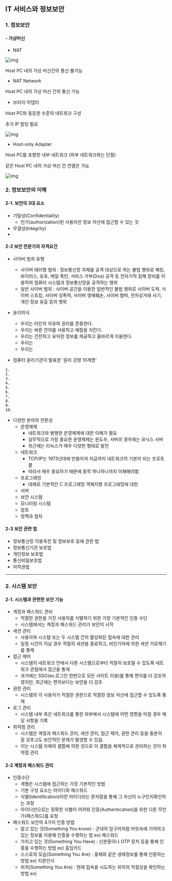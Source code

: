 ## IT 서비스와 정보보안

### 1. 정보보안



#### - 가상머신

- NAT

![img](https://t1.daumcdn.net/cfile/tistory/245FEE3558FDC01F2B)

 Host PC 내의 가상 머신간의 통신 불가능



- NAT Network

Host PC 내의 가상 머신 간의 통신 가능



- 브리지 어댑터

Host PC와 동등한 수준의 네트워크 구성

추가 IP 할당 필요

![img](https://t1.daumcdn.net/cfile/tistory/26585C5058FDC16F2E)



- Host-only Adapter

Host PC를 포함한 내부 네트워크 (외부 네트워크와는 단절)

같은 Host PC 내의 가상 머신 간 연결은 가능

![img](https://t1.daumcdn.net/cfile/tistory/2378FD4958FDC34A38)



### 2. 정보보안의 이해

#### 2-1. 보안의 3대 요소

- 기밀성(Confidentiality)
  - 인가(authorization)된 사용자만 정보 자산에 접근할 수 있는 것
- 무결성(Integrity)
 -




#### 2-2 보안 전문가의 자격요건

- 사이버 범죄 유형
  - 사이버 테러형 범죄 : 정보통신망 자체를 공격 대상으로 하는 불법 행위로 해킹, 바이러스, 유포, 메일 폭탄, 서비스 거부(Dos) 공격 등 전자기적 침해 장비를 이용하여 컴퓨터 시스템과 정보통신망을 공격하는 행위
  - 일반 사이버 범죄 : 사이버 공간을 이용한 일반적인 불법 행위로 사이버 도박, 사이버 스토킹, 사이버 성폭력, 사이버 명예훼손, 사이버 협박, 전자상거래 사기, 개인 정보 유출 등의 행위



- 윤리의식
  - 우리는 타인의 자유와 권리를 존중한다.
  - 우리는 바른 언어를 사용하고 예절을 지킨다.
  - 우리는 건전하고 유익한 정보를 제공하고 올바르게 이용한다.
  -  우리는
  - 우리는



- 컴퓨터 윤리기관이 발표한 '윤리 강령 10계명'

```
1.
2.
3.
4.
5.
6.
7.
8.
9.
10.
```

- 다양한 분야의 전문성
  - 운영체제
    - 네트워크와 병행한 운영체제에 대한 이해가 필요
    - 실무적으로 가장 중요한 운영체제는 윈도우, 서버의 경우에는 유닉스 서버
    - 최근에는 리눅스가 매우 다양한 형태로 발전
  - 네트워크
    -  TCP/IP는 1973년대에 만들어져 지금까지 네트워크의 기본이 되는 프로토콜
    - 따라서 매우 중요하기 때문에 동작 하나하나까지 이해해야함
  - 프로그래밍
    - 대체로 기본적인 C 프로그래밍 객체지향 프로그래밍에 대한
  - 서버
  - 보안 시스템
  - 모니터링 시스템
  - 암호
  - 정책과 절차



#### 2-3 보안 관련 법

- 정보통신망 이용촉진 및 정보보호 등에 관한 법
- 정보통신기관 보호법
- 개인정보 보호법
- 통신비밀보호법
- 저작권법

---



### 2. 시스템 보안

#### 2-1. 시스템과 관련한 보안 기능

- 계정과 패스워드 관리
  - 적절한 권한을 가진 사용자를 식별하기 위한 가장 기본적인 인증 수단
  - 시스템에서는 계정과 패스워드 관리가 보안의 시작
- 세션 관리
  - 사용자와 시스템 또는 두 시스템 간의 활성화된 접속에 대한 관리
  - 일정 시간이 지날 경우 적절히 세션을 종료하고, 비인가자에 의한 세션 가로채기를 통제
- 접근 제어
  - 시스템이 네트워크 안에서 다른 시스템으로부터 적절히 보호될 수 있도록 네트워크 관점에서 접근을 통제
  - 과거에는 SSO(ex.로그인 한번으로 모든 사이트 이용)를 통해 편의를 더 강조하였지만, 최근에는 편의보다는 보안을 더 강조
- 권한 관리
  - 시스템의 각 사용자가 적절한 권한으로 적절한 정보 자산에 접근할 수 있도록 통제
- 로그 관리
  - 시스템 내부 혹은 네트워크를 통한 외부에서 시스템에 어떤 영향을 미칠 경우 해당 사항을 기록
- 취약점 관리
  - 시스템은 계정과 패스워드 관리, 세션 관리, 접근 제어, 권한 관리 등을 충분히 잘 갖추고도 보안적인 문제가 발생할 수 있음.
  - 이는 시스템 자체의 결함에 의한 것으로 이 결함을 체계적으로 관리하는 것이 취약점 관리



#### 2-2 계정과 패스워드 관리

- 인증수단
  - 계쩡은 시스템에 접근하는 가장 기본적인 방법
  - 기본 구성 요소는 아이디와 패스워드
  - 식별(Identification)이란 아이디라는 문자열을 통해 그 자신이 누구인지확인하는 과정
  - 아이디만으로는 정확한 식별이 어려워 인증(Authentication)을 위한 다른 무언가(패스워드)를 요청
- 패스워드 보안의 4가지 인증 방법
  - 알고 있는 것(Something You know) : 군대의 암구어처럼 머릿속에 기억하고 있는 정보를 이용해 인증을 수행하는 법 ex) 패스워드
  - 가지고 있는 것(Something You Have) : 신분증이나 OTP 장치 등을 통해 인증을 수행하는 방법 ex) 출입카드
  - 스스로의 모습(Something You Are) : 홍채와 같은 생체정보를 통해 인증하는 방법 ex) 지문인식
  - 위치(Something You Are) : 현재 접속을 시도하는 위치의 적절성을 확인하는 방법 ex) 
